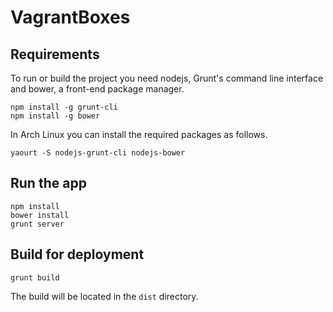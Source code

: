 VagrantBoxes
============

Requirements
------------

To run or build the project you need nodejs, Grunt's command line interface and bower, a front-end package manager.

```
npm install -g grunt-cli
npm install -g bower
```

In Arch Linux you can install the required packages as follows.

```
yaourt -S nodejs-grunt-cli nodejs-bower
```

Run the app
-----------

```
npm install
bower install
grunt server
```

Build for deployment
--------------------

```
grunt build
```

The build will be located in the `dist` directory.